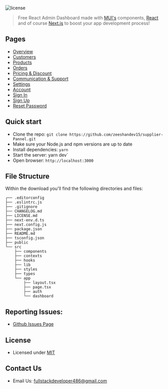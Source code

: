 ![license](https://img.shields.io/badge/license-MIT-blue.svg)

> Free React Admin Dashboard made with [MUI's](https://mui.com) components, [React](https://reactjs.org) and of course [Next.js](https://github.com/vercel/next.js) to boost your app development process!

## Pages

- [Overview](https://material-kit-react.devias.io)
- [Customers](https://material-kit-react.devias.io/dashboard/customers)
- [Products](https://material-kit-react.devias.io/dashboard/products)
- [Orders](https://material-kit-react.devias.io/dashboard/orders)
- [Pricing & Discount](https://material-kit-react.devias.io/dashboard/pricing)
- [Communication & Support](https://material-kit-react.devias.io/dashboard/communication)
- [Settings](https://material-kit-react.devias.io/dashboard/settings)
- [Account](https://material-kit-react.devias.io/dashboard/account)
- [Sign In](https://material-kit-react.devias.io/auth/sign-in)
- [Sign Up](https://material-kit-react.devias.io/auth/sign-up)
- [Reset Password](https://material-kit-react.devias.io/auth/reset-password)

## Quick start

- Clone the repo: `git clone https://github.com/zeeshandev15/supplier-Pannel.git`
- Make sure your Node.js and npm versions are up to date
- Install dependencies: `yarn`
- Start the server: yarn dev`
- Open browser: `http://localhost:3000`

## File Structure

Within the download you'll find the following directories and files:

```
┌── .editorconfig
├── .eslintrc.js
├── .gitignore
├── CHANGELOG.md
├── LICENSE.md
├── next-env.d.ts
├── next.config.js
├── package.json
├── README.md
├── tsconfig.json
├── public
└── src
	├── components
	├── contexts
	├── hooks
	├── lib
	├── styles
	├── types
	└── app
		├── layout.tsx
		├── page.tsx
		├── auth
		└── dashboard
```

## Reporting Issues:

- [Github Issues Page](https://github.com/zeeshandev15/supplier-Pannel.git)

## License

- Licensed under [MIT](https://github.com/devias-io/material-kit-react/blob/main/LICENSE.md)

## Contact Us

- Email Us: fullstackdeveloper486@gmail.com
